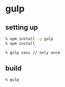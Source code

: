 # gulp


## setting up

```zsh
% npm install -g gulp
% npm install
```

```zsh
% gulp sass // only once
```

## build

```zsh
% gulp
```

